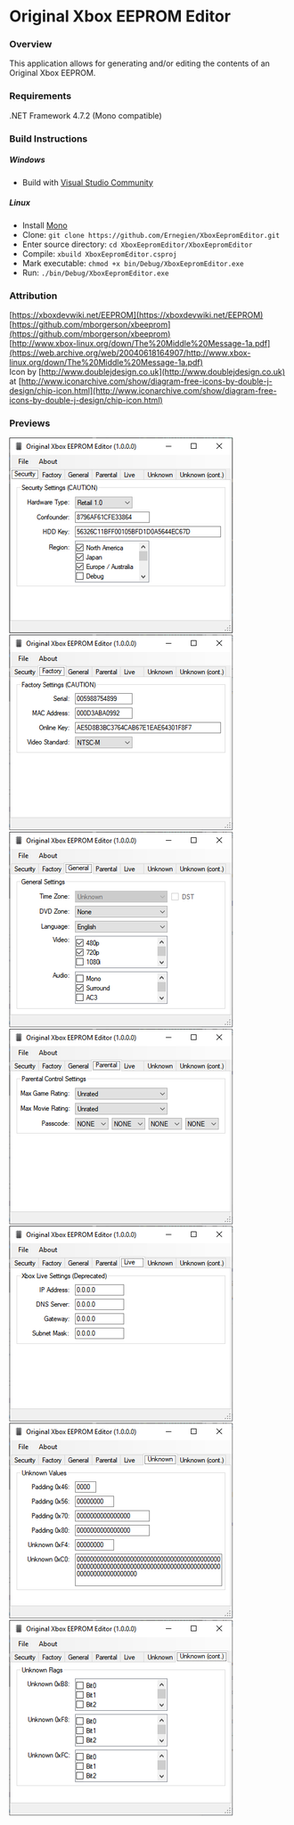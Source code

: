 # Original Xbox EEPROM Editor

### Overview

This application allows for generating and/or editing the contents of an Original Xbox EEPROM.

### Requirements

.NET Framework 4.7.2 (Mono compatible)

### Build Instructions

##### Windows

* Build with [Visual Studio Community](https://visualstudio.microsoft.com/thank-you-downloading-visual-studio/?sku=Community&rel=16#)

##### Linux

* Install [Mono](https://www.mono-project.com/download/stable/#download-lin)
* Clone: `git clone https://github.com/Ernegien/XboxEepromEditor.git`
* Enter source directory: `cd XboxEepromEditor/XboxEepromEditor`
* Compile: `xbuild XboxEepromEditor.csproj`
* Mark executable: `chmod +x bin/Debug/XboxEepromEditor.exe`
* Run: `./bin/Debug/XboxEepromEditor.exe`

### Attribution

[https://xboxdevwiki.net/EEPROM](https://xboxdevwiki.net/EEPROM)  
[https://github.com/mborgerson/xbeeprom](https://github.com/mborgerson/xbeeprom)  
[http://www.xbox-linux.org/down/The%20Middle%20Message-1a.pdf](https://web.archive.org/web/20040618164907/http://www.xbox-linux.org/down/The%20Middle%20Message-1a.pdf)  
Icon by [http://www.doublejdesign.co.uk](http://www.doublejdesign.co.uk) at [http://www.iconarchive.com/show/diagram-free-icons-by-double-j-design/chip-icon.html](http://www.iconarchive.com/show/diagram-free-icons-by-double-j-design/chip-icon.html)

### Previews

![Original Xbox EEPROM Editor - Application Image - Security Settings](Images/Security.png?raw=true "Security Settings")
![Original Xbox EEPROM Editor - Application Image - Factory Settings](Images/Factory.png?raw=true "Factory Settings")
![Original Xbox EEPROM Editor - Application Image - General Settings](Images/General.png?raw=true "General Settings")
![Original Xbox EEPROM Editor - Application Image - Parental Control Settings](Images/Parental.png?raw=true "Parental Control Settings")
![Original Xbox EEPROM Editor - Application Image - Live](Images/Live.png?raw=true "Live Settings")
![Original Xbox EEPROM Editor - Application Image - Unknown Values](Images/Unknown1.png?raw=true "Unknown Values")
![Original Xbox EEPROM Editor - Application Image - Unknown Flags](Images/Unknown2.png?raw=true "Unknown Flags")
